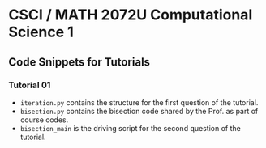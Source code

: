 #  CSCI / MATH 2072U Computational Science 1

## Code Snippets for Tutorials

### Tutorial 01
- `iteration.py` contains the structure for the first question of the tutorial.
- `bisection.py` contains the bisection code shared by the Prof. as part of course codes.
- `bisection_main` is the driving script for the second question of the tutorial.
